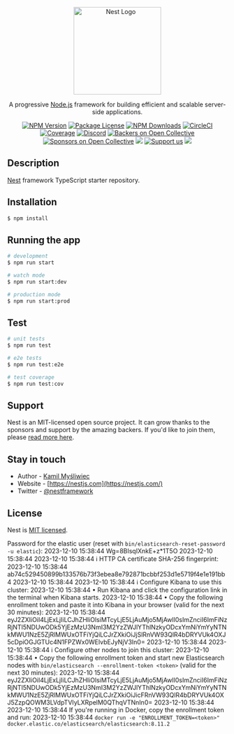 <p align="center">
  <a href="http://nestjs.com/" target="blank"><img src="https://nestjs.com/img/logo-small.svg" width="200" alt="Nest Logo" /></a>
</p>

[circleci-image]: https://img.shields.io/circleci/build/github/nestjs/nest/master?token=abc123def456
[circleci-url]: https://circleci.com/gh/nestjs/nest

  <p align="center">A progressive <a href="http://nodejs.org" target="_blank">Node.js</a> framework for building efficient and scalable server-side applications.</p>
    <p align="center">
<a href="https://www.npmjs.com/~nestjscore" target="_blank"><img src="https://img.shields.io/npm/v/@nestjs/core.svg" alt="NPM Version" /></a>
<a href="https://www.npmjs.com/~nestjscore" target="_blank"><img src="https://img.shields.io/npm/l/@nestjs/core.svg" alt="Package License" /></a>
<a href="https://www.npmjs.com/~nestjscore" target="_blank"><img src="https://img.shields.io/npm/dm/@nestjs/common.svg" alt="NPM Downloads" /></a>
<a href="https://circleci.com/gh/nestjs/nest" target="_blank"><img src="https://img.shields.io/circleci/build/github/nestjs/nest/master" alt="CircleCI" /></a>
<a href="https://coveralls.io/github/nestjs/nest?branch=master" target="_blank"><img src="https://coveralls.io/repos/github/nestjs/nest/badge.svg?branch=master#9" alt="Coverage" /></a>
<a href="https://discord.gg/G7Qnnhy" target="_blank"><img src="https://img.shields.io/badge/discord-online-brightgreen.svg" alt="Discord"/></a>
<a href="https://opencollective.com/nest#backer" target="_blank"><img src="https://opencollective.com/nest/backers/badge.svg" alt="Backers on Open Collective" /></a>
<a href="https://opencollective.com/nest#sponsor" target="_blank"><img src="https://opencollective.com/nest/sponsors/badge.svg" alt="Sponsors on Open Collective" /></a>
  <a href="https://paypal.me/kamilmysliwiec" target="_blank"><img src="https://img.shields.io/badge/Donate-PayPal-ff3f59.svg"/></a>
    <a href="https://opencollective.com/nest#sponsor"  target="_blank"><img src="https://img.shields.io/badge/Support%20us-Open%20Collective-41B883.svg" alt="Support us"></a>
  <a href="https://twitter.com/nestframework" target="_blank"><img src="https://img.shields.io/twitter/follow/nestframework.svg?style=social&label=Follow"></a>
</p>
  <!--[![Backers on Open Collective](https://opencollective.com/nest/backers/badge.svg)](https://opencollective.com/nest#backer)
  [![Sponsors on Open Collective](https://opencollective.com/nest/sponsors/badge.svg)](https://opencollective.com/nest#sponsor)-->

## Description

[Nest](https://github.com/nestjs/nest) framework TypeScript starter repository.

## Installation

```bash
$ npm install
```

## Running the app

```bash
# development
$ npm run start

# watch mode
$ npm run start:dev

# production mode
$ npm run start:prod
```

## Test

```bash
# unit tests
$ npm run test

# e2e tests
$ npm run test:e2e

# test coverage
$ npm run test:cov
```

## Support

Nest is an MIT-licensed open source project. It can grow thanks to the sponsors and support by the amazing backers. If you'd like to join them, please [read more here](https://docs.nestjs.com/support).

## Stay in touch

- Author - [Kamil Myśliwiec](https://kamilmysliwiec.com)
- Website - [https://nestjs.com](https://nestjs.com/)
- Twitter - [@nestframework](https://twitter.com/nestframework)

## License

Nest is [MIT licensed](LICENSE).

Password for the elastic user (reset with `bin/elasticsearch-reset-password -u elastic`):
2023-12-10 15:38:44   Wg=8BIsqIXnkE+z*1T5O
2023-12-10 15:38:44 
2023-12-10 15:38:44 ℹ️  HTTP CA certificate SHA-256 fingerprint:
2023-12-10 15:38:44   ab74c529450899b133576b73f3ebea8e792871bcbbf253d1e5719f4e1e191bb4
2023-12-10 15:38:44 
2023-12-10 15:38:44 ℹ️  Configure Kibana to use this cluster:
2023-12-10 15:38:44 • Run Kibana and click the configuration link in the terminal when Kibana starts.
2023-12-10 15:38:44 • Copy the following enrollment token and paste it into Kibana in your browser (valid for the next 30 minutes):
2023-12-10 15:38:44   eyJ2ZXIiOiI4LjExLjIiLCJhZHIiOlsiMTcyLjE5LjAuMjo5MjAwIl0sImZnciI6ImFiNzRjNTI5NDUwODk5YjEzMzU3NmI3M2YzZWJlYThlNzkyODcxYmNiYmYyNTNkMWU1NzE5ZjRlMWUxOTFiYjQiLCJrZXkiOiJjSlRnVW93QlR4bDRYVUk4OXJ5cDpiOGJGTUc4N1FPZWx0WElvbEJyNjV3In0=
2023-12-10 15:38:44 
2023-12-10 15:38:44 ℹ️ Configure other nodes to join this cluster:
2023-12-10 15:38:44 • Copy the following enrollment token and start new Elasticsearch nodes with `bin/elasticsearch --enrollment-token <token>` (valid for the next 30 minutes):
2023-12-10 15:38:44   eyJ2ZXIiOiI4LjExLjIiLCJhZHIiOlsiMTcyLjE5LjAuMjo5MjAwIl0sImZnciI6ImFiNzRjNTI5NDUwODk5YjEzMzU3NmI3M2YzZWJlYThlNzkyODcxYmNiYmYyNTNkMWU1NzE5ZjRlMWUxOTFiYjQiLCJrZXkiOiJicFRnVW93QlR4bDRYVUk4OXJ5ZzpQOWM3LVdpTVIyLXRpelM0QThqVTNnIn0=
2023-12-10 15:38:44 
2023-12-10 15:38:44   If you're running in Docker, copy the enrollment token and run:
2023-12-10 15:38:44   `docker run -e "ENROLLMENT_TOKEN=<token>" docker.elastic.co/elasticsearch/elasticsearch:8.11.2`